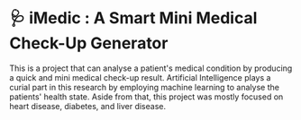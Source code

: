 # 🩺 iMedic : A Smart Mini Medical Check-Up Generator

This is a project that can analyse a patient's medical condition by producing a quick and mini medical check-up result. Artificial Intelligence plays a curial part in this research by employing machine learning to analyse the patients' health state. Aside from that, this project was mostly focused on heart disease, diabetes, and liver disease.






